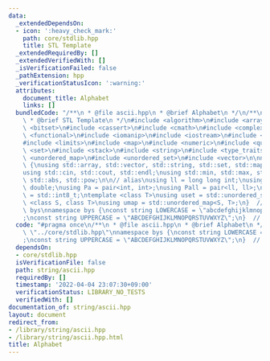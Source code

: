 ```yaml
---
data:
  _extendedDependsOn:
  - icon: ':heavy_check_mark:'
    path: core/stdlib.hpp
    title: STL Template
  _extendedRequiredBy: []
  _extendedVerifiedWith: []
  _isVerificationFailed: false
  _pathExtension: hpp
  _verificationStatusIcon: ':warning:'
  attributes:
    document_title: Alphabet
    links: []
  bundledCode: "/**\n * @file ascii.hpp\n * @brief Alphabet\n */\n/**\n * @file stdlib.hpp\n\
    \ * @brief STL Template\n */\n#include <algorithm>\n#include <array>\n#include\
    \ <bitset>\n#include <cassert>\n#include <cmath>\n#include <complex>\n#include\
    \ <functional>\n#include <iomanip>\n#include <iostream>\n#include <iterator>\n\
    #include <limits>\n#include <map>\n#include <numeric>\n#include <queue>\n#include\
    \ <set>\n#include <stack>\n#include <string>\n#include <type_traits>\n#include\
    \ <unordered_map>\n#include <unordered_set>\n#include <vector>\n\nnamespace bys\
    \ {\nusing std::array, std::vector, std::string, std::set, std::map, std::pair;\n\
    using std::cin, std::cout, std::endl;\nusing std::min, std::max, std::sort, std::reverse,\
    \ std::abs, std::pow;\n\n// alias\nusing ll = long long int;\nusing ld = long\
    \ double;\nusing Pa = pair<int, int>;\nusing Pall = pair<ll, ll>;\nusing ibool\
    \ = std::int8_t;\ntemplate <class T>\nusing uset = std::unordered_set<T>;\ntemplate\
    \ <class S, class T>\nusing umap = std::unordered_map<S, T>;\n}  // namespace\
    \ bys\nnamespace bys {\nconst string LOWERCASE = \"abcdefghijklmnopqrstuvwxyz\"\
    ;\nconst string UPPERCASE = \"ABCDEFGHIJKLMNOPQRSTUVWXYZ\";\n}  // namespace bys\n"
  code: "#pragma once\n/**\n * @file ascii.hpp\n * @brief Alphabet\n */\n#include\
    \ \"../core/stdlib.hpp\"\nnamespace bys {\nconst string LOWERCASE = \"abcdefghijklmnopqrstuvwxyz\"\
    ;\nconst string UPPERCASE = \"ABCDEFGHIJKLMNOPQRSTUVWXYZ\";\n}  // namespace bys\n"
  dependsOn:
  - core/stdlib.hpp
  isVerificationFile: false
  path: string/ascii.hpp
  requiredBy: []
  timestamp: '2022-04-04 23:07:30+09:00'
  verificationStatus: LIBRARY_NO_TESTS
  verifiedWith: []
documentation_of: string/ascii.hpp
layout: document
redirect_from:
- /library/string/ascii.hpp
- /library/string/ascii.hpp.html
title: Alphabet
---
```

